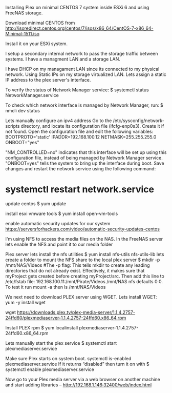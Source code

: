 Installing Plex on minimal CENTOS 7 system inside ESXi 6 and using FreeNAS storage.

Download minimal CENTOS from http://isoredirect.centos.org/centos/7/isos/x86_64/CentOS-7-x86_64-Minimal-1511.iso

Install it on your ESXi system.



I setup a secondary internal network to pass the storage traffic between systems.
I have a managment LAN and a storage LAN.

I have DHCP on my managament LAN since its connected to my physical network.
Using Static IPs on my storage virtualized LAN.
Lets assign a static IP address to the plex server's interface.

To verify the status of Network Manager service:
$ systemctl status NetworkManager.service

To check which network interface is managed by Network Manager, run:
$ nmcli dev status

Lets manually configure an ipv4 address
Go to the /etc/sysconfig/network-scripts directory, and locate its configuration file (ifcfg-enp0s3). Create it if not found.
Open the configuration file and edit the following variables:
BOOTPROTO='static'
IPADDR=192.168.100.12
NETMASK=255.255.255.0
ONBOOT="yes"

"NM_CONTROLLED=no" indicates that this interface will be set up using this configuration file, instead of being managed by Network Manager service. "ONBOOT=yes" tells the system to bring up the interface during boot.
Save changes and restart the network service using the following command:

# systemctl restart network.service

update centos
$ yum update

install esxi vmware tools
$ yum install open-vm-tools

enable automatic security updates for our system
https://serversforhackers.com/video/automatic-security-updates-centos

I'm using NFS to access the media files on the NAS. 
In the FreeNAS server lets enable the NFS and point it to our media folder

Plex server lets install the nfs utilities
$ yum install nfs-utils nfs-utils-lib
lets create a folder to mount the NFS share to the local plex server
$ mkdir -p /mnt/NAS/Videos #The -p flag: This tells mkdir to create any leading directories that do not already exist. Effectively, it makes sure that myProject gets created before creating myProject/src.
Then add this line to /etc/fstab file: 192.168.100.11:/mnt/Pirate/Videos /mnt/NAS nfs defaults 0 0. 
To test it run mount -a then ls /mnt/NAS/Videos

We next need to download PLEX server using WGET.
Lets install WGET:
yum -y install wget

wget https://downloads.plex.tv/plex-media-server/1.1.4.2757-24ffd60/plexmediaserver-1.1.4.2757-24ffd60.x86_64.rpm

Install PLEX rpm
$ yum localinstall plexmediaserver-1.1.4.2757-24ffd60.x86_64.rpm

Lets manually start the plex service
$ systemctl start plexmediaserver.service

Make sure Plex starts on system boot. 
systemctl is-enabled plexmediaserver.service
If it returns “disabled” then turn it on with 
$ systemctl enable plexmediaserver.service

Now go to your Plex media server via a web browser on another machine and start adding libraries – http://192.168.1.146:32400/web/index.html
